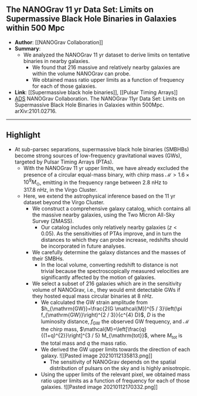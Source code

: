 ## The NANOGrav 11 yr Data Set: Limits on Supermassive Black Hole Binaries in Galaxies within 500 Mpc

- **Author**: [[NANOGrav Collaboration]]
- **Summary**:
	- We analyzed the NANOGrav 11 yr dataset to derive limits on tentative binaries in nearby galaxies.
		- We found that 216 massive and relatively nearby galaxies are within the volume NANOGrav can probe.
		- We obtained mass ratio upper limits as a function of frequency for each of those galaxies.
- **Link**: [[Supermassive black hole binaries]], [[Pulsar Timing Arrays]]
- [ADS](https://ui.adsabs.harvard.edu/abs/2021arXiv210102716A) NANOGrav Collaboration. The NANOGrav 11yr Data Set: Limits on Supermassive Black Hole Binaries in Galaxies within 500Mpc. arXiv:2101.02716.

___

## Highlight

- At sub-parsec separations, supermassive black hole binaries (SMBHBs) become strong sources of low-frequency gravitational waves (GWs), targeted by Pulsar Timing Arrays (PTAs).
	- With the NANOGrav 11 yr upper limits, we have already excluded the presence of a circular equal-mass binary, with chirp mass $\mathcal{M}>1.6 \times 10^{9} M_{\odot}$, emitting in the frequency range between $2.8 \mathrm{~nHz}$ to $317.8 \mathrm{~nHz}$, in the Virgo Cluster.
	- Here, we extend the astrophysical inference based on the 11 yr dataset beyond the Virgo Cluster.
		- We construct a comprehensive galaxy catalog, which contains all the massive nearby galaxies, using the Two Micron All-Sky Survey (2MASS).
			- Our catalog includes only relatively nearby galaxies ($z<0.05$). As the sensitivities of PTAs improve, and in turn the distances to which they can probe increase, redshifts should be incorporated in future analyses.
		- We carefully determine the galaxy distances and the masses of their SMBHs.
			- In the local volume, converting redshift to distance is not trivial because the spectroscopically measured velocities are significantly affected by the motion of galaxies.
		- We select a subset of 216 galaxies which are in the sensitivity volume of NANOGrav, i.e., they would emit detectable GWs if they hosted equal mass circular binaries at 8 nHz.
			- We calculated the GW strain amplitude from $h_{\mathrm{GW}}=\frac{2(G \mathcal{M})^{5 / 3}\left(\pi f_{\mathrm{GW}}\right)^{2 / 3}}{c^{4} D}$, $D$ is the luminosity distance, $f_{\mathrm{GW}}$ the observed GW frequency, and $\mathcal{M}$ the chirp mass, $\mathcal{M}=\left[\frac{q}{(1+q)^{2}}\right]^{3 / 5} M_{\mathrm{tot}}$, where $M_{\mathrm{tot}}$ is the total mass and $q$ the mass ratio.
			- We derived the GW upper limits towards the direction of each galaxy. 
				![[Pasted image 20210112135813.png]]
				- The sensitivity of NANOGrav depends on the spatial distribution of pulsars on the sky and is highly anisotropic.
			- Using the upper limits of the relevant pixel, we obtained mass ratio upper limits as a function of frequency for each of those galaxies.
				![[Pasted image 20210112170332.png]]